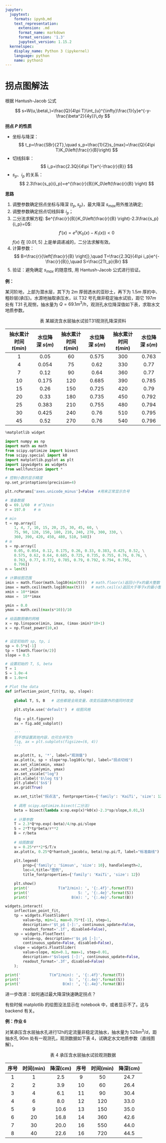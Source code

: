 ```yaml
---
jupyter:
  jupytext:
    formats: ipynb,md
    text_representation:
      extension: .md
      format_name: markdown
      format_version: '1.3'
      jupytext_version: 1.15.2
  kernelspec:
    display_name: Python 3 (ipykernel)
    language: python
    name: python3
---
```


<!-- #region -->
# 拐点图解法


根据 Hantush-Jacob 公式

$$
s=W(u,\beta\,)=\frac{Q}{4\pi T}\int_{u}^{\infty}\frac{1}{y}e^{-y-\frac{\beta^2}{4y}}\,dy
$$


**拐点 $P$ 的性质**

- 坐标与降深：
   $$
   t_p=\frac{SBr}{2T},\quad s_p=\frac{1}{2}s_{max}=\frac{Q}{4\pi T}K_0\left(\frac{r}{B}\right)
   $$
- 切线斜率：
   $$
   i_p=\frac{2.3Q}{4\pi T}e^{-\frac{r}{B}}
   $$
- $s_p$、$i_p$ 的关系：
   $$
   2.3\frac{s_p}{i_p}=e^{\frac{r}{B}}K_0\left(\frac{r}{B} \right)
   $$


**思路**

1. 调整参数确定拐点坐标与降深 $(t_p,s_p)$，最大降深 $s_{max}$用外推法确定;
2. 调整参数确定拐点切线斜率 $i_p$；
3. 二分法求解方程: $e^{\frac{r}{B}}K_0\left(\frac{r}{B} \right)-2.3\frac{s_p}{i_p}=0$:
   $$
   f'(x)=e^{x}(K_0(x)-K_1(x))<0
   $$
   $f(x)$ 在 $[0.01,5]$ 上是单调递减的，二分法求解有效。
4. 计算参数：
   $$
   B=\frac{r}{\left[\frac{r}{B} \right]},\quad T=\frac{2.3Q}{4\pi i_p}e^{-\frac{r}{B}},\quad S=\frac{2Tt_p}{Br}
   $$
5. 验证：避免确定 $s_{max}$ 的随意性, 用 Hantush-Jacob 公式进行验证。
<!-- #endregion -->

**例：**

某河阶地，上部为潜水层，其下为 $2m$ 厚弱透水的亚砂土，再下为 $1.5m$ 厚的中、粗砂层(承压)。水源地抽取承压水，以 T32 号孔做非稳定抽水试验，距它 $197m$ 处有 T31 孔观恻，抽水量为 $Q=69.1m^3/h$，观测孔水位降深值如下表，求取水文地质参数。

<center> 表  某越流含水层抽水试验T31观测孔降深资料

| 抽水累计时间 $t(min)$ | 水位降深 $s(m)$ | 抽水累计时间 $t(min)$ | 水位降深 $s(m)$ | 抽水累计时间 $t(min)$ | 水位降深 $s(m)$ |
| :-------------------: | :-------------: | :-------------------: | :-------------: | :-------------------: | :-------------: |
|           1           |      0.05       |          60           |      0.575      |          300          |      0.763      |
|           4           |      0.054      |          75           |      0.62       |          330          |      0.77       |
|           7           |      0.12       |          90           |      0.64       |          360          |      0.77       |
|          10           |      0.175      |          120          |      0.685      |          390          |      0.785      |
|          15           |      0.26       |          150          |      0.725      |          420          |      0.79       |
|          20           |      0.33       |          180          |      0.735      |          450          |      0.792      |
|          25           |      0.383      |          210          |      0.755      |          480          |      0.794      |
|          30           |      0.425      |          240          |      0.76       |          510          |      0.795      |
|          45           |      0.52       |          270          |      0.76       |          540          |      0.796      |
</center> 

```python
%matplotlib widget

import numpy as np
import math as math
from scipy.optimize import bisect
from scipy.special import k0
import matplotlib.pyplot as plt
import ipywidgets as widgets
from wellfunction import *

# 控制小数的显示精度
np.set_printoptions(precision=4)

plt.rcParams['axes.unicode_minus']=False  #用来正常显示负号
```

```python
# 准备数据
Q = 69.1/60  # m^3/min
r = 197.0    # m

# min
t = np.array([
    1, 4, 7, 10, 15, 20, 25, 30, 45, 60, \
    75, 90, 120, 150, 180, 210, 240, 270, 300, 330, \
    360, 390, 420, 450, 480, 510, 540])
# m
s = np.array([
    0.05, 0.054, 0.12, 0.175, 0.26, 0.33, 0.383, 0.425, 0.52, \
    0.575, 0.62, 0.64, 0.685, 0.725, 0.735, 0.755, 0.76, 0.76, \
    0.763, 0.77, 0.772, 0.785, 0.79, 0.792, 0.794, 0.795, 
    0.796])
n = len(t)

# 计算绘图范围
imin = math.floor(math.log10(min(t)))  # math.floor(x)返回小于x的最大整数
imax = math.ceil(math.log10(max(t)))   # math.ceil(x)返回大于等于x的最小整数               
xmin = 10**imin
xmax =  10**imax

ymin = 0.0
ymax = math.ceil(max(s*10))/10

# 绘函数图像的网格
x = np.linspace(imin, imax, (imax-imin)*10+1)
x = np.float_power(10,x)


# 设定初始的 sp, tp, i
sp = 0.5*s[-1]
tp = t[math.floor(n/2)]
slope = 0.5

# 设置初始的 T, S, beta
T = 1
S = 1.0e-4
B = 1.0e+4
```

```python
# Plot the data
def inflection_point_fit(tp, sp, slope):
    
    global T, S, B   # 这些都是全局变量，改变后函数外的值同时改变
    
    plt.style.use('default')  # 绘图风格
    
    fig = plt.figure()
    ax = fig.add_subplot()
                     
    '''
    若不想设置其他内容，也可合并写为
    fig, ax = plt.subplots(figsize=(6, 4))
    '''                 

    ax.plot(t, s, '*', label="观测值")
    ax.plot(x, sp + slope*np.log10(x/tp), label="拐点切线")
    ax.set_xlim(xmin, xmax)
    ax.set_ylim(ymin, ymax)
    ax.set_xscale("log")
    plt.xlabel('$\log t$')
    plt.ylabel('$s$')
    ax.grid(True)

    ax.set_title("拐点法", fontproperties={'family': 'KaiTi', 'size': 12}) # 指定显示中文字体
    
    # 调用 scipy.optimize.bisect(二分法)
    beta = bisect(lambda x:np.exp(x)*k0(x)-2.3*sp/slope,0.01,5)
    
    # 计算参数
    T = 2.3*Q*np.exp(-beta)/4/np.pi/slope
    S = 2*T*tp*beta/r**2
    B = r/beta
    
    # 绘图数据
    u = 0.25*r**2*S/T/x
    ax.plot(x, 0.25*Q*hantush_jacob(u, beta)/np.pi/T, label="标准曲线")
    
    plt.legend(
        prop={'family': 'Simsun', 'size': 10}, handlelength=2,
        loc=4,title="图例",
        title_fontproperties={'family': 'KaiTi', 'size': 12})

    plt.show()
    print('             T(m^2/min): ', '{:.4f}'.format(T))
    print('                      S: ', '{:.4e}'.format(S))
    print('                   B(m): ', '{:.4e}'.format(B))    
```

```python
widgets.interact(
    inflection_point_fit,
    tp = widgets.FloatSlider(
        value=tp, min=1, max=0.75*t[-1], step=1,
        description=r'$t_p$ [-]:', continuous_update=False,
        readout_format='.1f', disabled=False),
    sp = widgets.FloatText(
        value=sp, description=r'$s_p$ [-]:', 
        continuous_update=False, disabled=False),
    slope = widgets.FloatSlider(
        value=slope, min=0.1, max=1, step=0.01,
        description=r'$slope$ [-]:', continuous_update=False,
        readout_format='.3f', disabled=False)
    );
```

```python
print('             T(m^2/min): ', '{:.4f}'.format(T))
print('                      S: ', '{:.4e}'.format(S))
print('                   B(m): ', '{:.4e}'.format(B))   
```

进一步改进：如何通过最大降深快速确定拐点？



有些时候 matplotlib 的绘图没法显示在 notebook 中，或者显示不了。这与 backend 有关。


**例：作业 6**

对某承压含水层抽水孔进行12h的定流量非稳定流抽水，抽水量为 $528m ^3 /d$，距抽水孔 90m  处有一观测孔，观测数据如下表 4，试确定水文地质参数（直线图解）。

<center> 表 4 承压含水层抽水试验观测数据

| 序号 | 时间(min) | 降深(cm) | 序号 | 时间(min) | 降深(cm) |
| :--: | :-------: | :------: | :--: | :-------: | :------: |
|  1   |     1     |   2.5    |  9   |    50     |   24.7   |
|  2   |     2     |   3.9    |  10  |    60     |   26.4   |
|  3   |     4     |   6.1    |  11  |    90     |   30.4   |
|  4   |     6     |   8.0    |  12  |    120    |   33.0   |
|  5   |     9     |   10.6   |  13  |    150    |   35.0   |
|  6   |    20     |   16.8   |  14  |    360    |   42.6   |
|  7   |    30     |   20.0   |  16  |    550    |   44.0   |
|  8   |    40     |   22.6   |  16  |    720    |   44.5   |

```python

```
